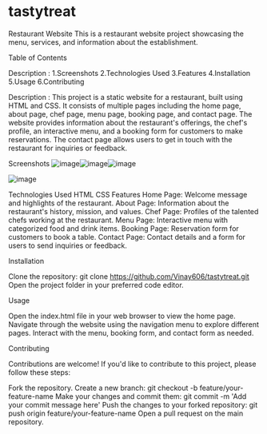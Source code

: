 # tastytreat
Restaurant Website
This is a restaurant website project showcasing the menu, services, and information about the establishment.

Table of Contents

Description :
1.Screenshots
 2.Technologies Used
3.Features
4.Installation
5.Usage
6.Contributing

Description :
This project is a static website for a restaurant, built using HTML and CSS. It consists of multiple pages including the home page, about page, chef page, menu page, booking page, and contact page. The website provides information about the restaurant's offerings, the chef's profile, an interactive menu, and a booking form for customers to make reservations. The contact page allows users to get in touch with the restaurant for inquiries or feedback.

Screenshots
![image](https://github.com/Vinay606/tastytreat/assets/63770838/631889a9-530b-4a27-ae1b-f20a3031c9f5)![image](https://github.com/Vinay606/tastytreat/assets/63770838/15180c25-b213-4626-94ac-4ce1537541ac)![image](https://github.com/Vinay606/tastytreat/assets/63770838/cc7a2b14-5f8c-4d62-9c1b-6092955e6e2b)

![image](https://github.com/Vinay606/tastytreat/assets/63770838/ef8547ce-0d6a-401d-ab52-8c1a5ef8f2ac)



Technologies Used
HTML
CSS
Features
Home Page: Welcome message and highlights of the restaurant.
About Page: Information about the restaurant's history, mission, and values.
Chef Page: Profiles of the talented chefs working at the restaurant.
Menu Page: Interactive menu with categorized food and drink items.
Booking Page: Reservation form for customers to book a table.
Contact Page: Contact details and a form for users to send inquiries or feedback.

Installation

Clone the repository: git clone https://github.com/Vinay606/tastytreat.git
Open the project folder in your preferred code editor.

Usage

Open the index.html file in your web browser to view the home page.
Navigate through the website using the navigation menu to explore different pages.
Interact with the menu, booking form, and contact form as needed.

Contributing

Contributions are welcome! If you'd like to contribute to this project, please follow these steps:

Fork the repository.
Create a new branch: git checkout -b feature/your-feature-name
Make your changes and commit them: git commit -m 'Add your commit message here'
Push the changes to your forked repository: git push origin feature/your-feature-name
Open a pull request on the main repository.
